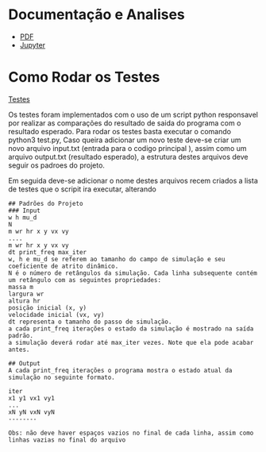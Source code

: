 # Documentação e Analises
* [PDF](http://www.dropwizard.io/1.0.2/docs/)
* [Jupyter](http://www.dropwizard.io/1.0.2/docs/)


# Como Rodar os Testes
  [Testes](http://www.dropwizard.io/1.0.2/docs/)
  
  Os testes foram implementados com o uso de um script python responsavel por realizar as comparações do resultado de saida do programa com o resultado esperado. Para rodar os testes basta executar o comando python3 test.py, Caso queira adicionar um novo teste deve-se criar um novo arquivo input.txt (entrada para o codigo principal ), assim como um arquivo output.txt (resultado esperado), a estrutura destes arquivos deve seguir os padroes do projeto.

Em seguida deve-se adicionar o nome destes arquivos recem criados a lista de testes que o scripit ira executar, alterando


```
## Padrões do Projeto
### Input
w h mu_d
N
m wr hr x y vx vy 
.... 
m wr hr x y vx vy 
dt print_freq max_iter
w, h e mu_d se referem ao tamanho do campo de simulação e seu coeficiente de atrito dinâmico.
N é o número de retângulos da simulação. Cada linha subsequente contém um retângulo com as seguintes propriedades:
massa m
largura wr
altura hr
posição inicial (x, y)
velocidade inicial (vx, vy)
dt representa o tamanho do passo de simulação.
a cada print_freq iterações o estado da simulação é mostrado na saída padrão.
a simulação deverá rodar até max_iter vezes. Note que ela pode acabar antes.

## Output
A cada print_freq iterações o programa mostra o estado atual da simulação no seguinte formato.

iter
x1 y1 vx1 vy1
...
xN yN vxN vyN
--------

Obs: não deve haver espaços vazios no final de cada linha, assim como linhas vazias no final do arquivo
```
